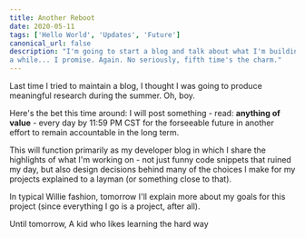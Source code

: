 ```yaml
---
title: Another Reboot
date: 2020-05-11
tags: ['Hello World', 'Updates', 'Future']
canonical_url: false
description: "I'm going to start a blog and talk about what I'm building. I'll make sure this lasts
a while... I promise. Again. No seriously, fifth time's the charm."
---
```


Last time I tried to maintain a blog, I thought I was going to produce
meaningful research during the summer. Oh, boy.

Here's the bet this time around: I will post something - read: **anything of value** -
every day by 11:59 PM CST for the forseeable future in another effort to
remain accountable in the long term.

This will function primarily as my developer blog in which I share the
highlights of what I'm working on - not just funny code snippets that ruined my
day, but also design decisions behind many of the choices I make for my projects
explained to a layman (or something close to that).

In typical Willie fashion, tomorrow I'll explain more about my goals for this
project (since everything I go is a project, after all).

Until tomorrow,
A kid who likes learning the hard way
